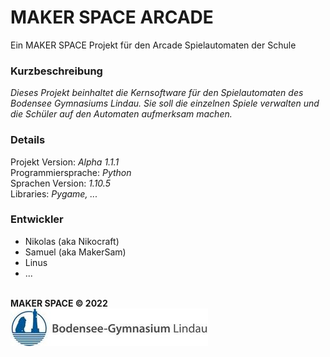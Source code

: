 # MAKER SPACE ARCADE
Ein MAKER SPACE Projekt für den Arcade Spielautomaten der Schule

### Kurzbeschreibung
_Dieses Projekt beinhaltet die Kernsoftware für den Spielautomaten
des Bodensee Gymnasiums Lindau.
Sie soll die einzelnen Spiele verwalten und
die Schüler auf den Automaten aufmerksam machen._

### Details
Projekt Version: _Alpha 1.1.1_\
Programmiersprache: _Python_\
Sprachen Version: _1.10.5_\
Libraries: _Pygame, ..._

### Entwickler
- Nikolas (aka Nikocraft)
- Samuel (aka MakerSam)
- Linus
- ...

\
**MAKER SPACE © 2022**\
![Bogy Logo](./resourcen/bilder/bogy_logo.jpg)
